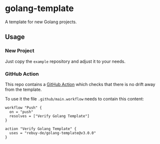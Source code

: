 # golang-template

A template for new Golang projects.

## Usage

### New Project

Just copy the `example` repository and adjust it to your needs.

### GitHub Action

This repo contains a [GitHub Action](https://github.com/features/actions) which
checks that there is no drift away from the template.

To use it the file `.github/main.workflow` needs to contain this content:

```
workflow "Push" {
  on = "push"
  resolves = ["Verify Golang Template"]
}

action "Verify Golang Template" {
  uses = "rebuy-de/golang-template@v3.0.0"
}
```
